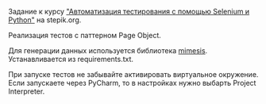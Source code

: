 Задание к курсу ["Автоматизация тестирования с помощью Selenium и Python"](https://stepik.org/course/575/) на stepik.org.

Реализация тестов с паттерном Page Object.

Для генерации данных используется библиотека [mimesis](https://mimesis.readthedocs.io). Устанавливается из 
requirements.txt. 

При запуске тестов не забывайте активировать виртуальное окружение. Если запускаете через PyCharm, то в настройках нужно выбарть Project Interpreter.
